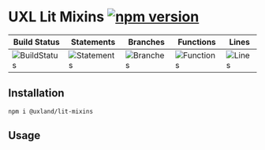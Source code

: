 # UXL Lit Mixins [![npm version](https://badge.fury.io/js/%40uxland%2Flit-mixins.svg)](https://badge.fury.io/js/%40uxland%2Flit-mixins)

| Build Status                                    | Statements                                    | Branches                                  | Functions                                   | Lines                               |
| ----------------------------------------------- | --------------------------------------------- | ----------------------------------------- | ------------------------------------------- | ----------------------------------- |
| ![BuildStatus](#buildstatus# "Building Status") | ![Statements](#statements# "Make me better!") | ![Branches](#branches# "Make me better!") | ![Functions](#functions# "Make me better!") | ![Lines](#lines# "Make me better!") |

## Installation

`npm i @uxland/lit-mixins`

## Usage
